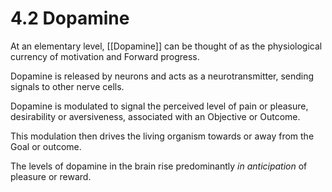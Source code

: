 # 4.2 Dopamine 

At an elementary level, [[Dopamine]] can be thought of as the physiological currency of motivation and Forward progress.  

Dopamine is released by neurons and acts as a neurotransmitter, sending signals to other nerve cells. 

Dopamine is modulated to signal the perceived level of pain or pleasure, desirability or aversiveness, associated with an Objective or Outcome. 

This modulation then drives the living organism towards or away from the Goal or outcome. 

The levels of dopamine in the brain rise predominantly _in anticipation_ of pleasure or reward. 



